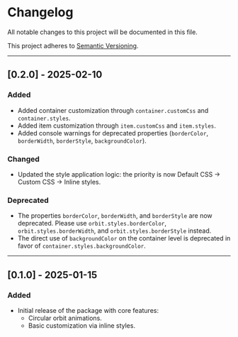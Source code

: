 # Changelog

All notable changes to this project will be documented in this file.

This project adheres to [Semantic Versioning](https://semver.org/spec/v2.0.0.html).

---

## [0.2.0] - 2025-02-10

### Added

- Added container customization through `container.customCss` and `container.styles`.
- Added item customization through `item.customCss` and `item.styles`.
- Added console warnings for deprecated properties (`borderColor`, `borderWidth`, `borderStyle`, `backgroundColor`).

### Changed

- Updated the style application logic: the priority is now Default CSS -> Custom CSS -> Inline styles.

### Deprecated

- The properties `borderColor`, `borderWidth`, and `borderStyle` are now deprecated. Please use `orbit.styles.borderColor`, `orbit.styles.borderWidth`, and `orbit.styles.borderStyle` instead.
- The direct use of `backgroundColor` on the container level is deprecated in favor of `container.styles.backgroundColor`.

---

## [0.1.0] - 2025-01-15

### Added

- Initial release of the package with core features:
  - Circular orbit animations.
  - Basic customization via inline styles.
